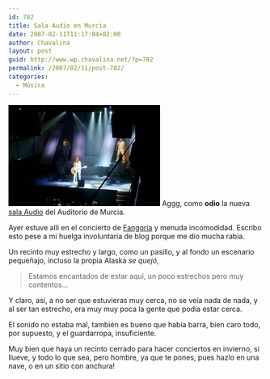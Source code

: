 ```yaml
---
id: 782
title: Sala Audio en Murcia
date: 2007-02-11T11:17:04+02:00
author: Chavalina
layout: post
guid: http://www.wp.chavalina.net/?p=782
permalink: /2007/02/11/post-782/
categories:
  - Música
---
```

<img class="imgizqda" src="/imagenes/fotos/fangoria-audio.jpg" alt="Fangoria actuando en la nueva sala Audio" /> Aggg, como **odio** la nueva <a href="http://audiosolodirecto.com/" target="_blank">sala Audio</a> del Auditorio de Murcia.

Ayer estuve all&iacute; en el concierto de <a href="http://www.fangoria.es/" target="_blank">Fangoria</a> y menuda incomodidad. Escribo esto pese a mi huelga involuntaria de blog porque me dio mucha rabia. 

Un recinto muy estrecho y largo, como un pasillo, y al fondo un escenario peque&ntilde;ajo, incluso la propia Alaska _se quej&oacute;_, 

> Estamos encantados de estar aqu&iacute;, un poco estrechos pero muy contentos&#8230;

Y claro, as&iacute;, a no ser que estuvieras muy cerca, no se ve&iacute;a nada de nada, y al ser tan estrecho, era muy muy poca la gente que pod&iacute;a estar cerca.

El sonido no estaba mal, tambi&eacute;n es bueno que hab&iacute;a barra, bien caro todo, por supuesto, y el guardarropa, insuficiente. 

Muy bien que haya un recinto cerrado para hacer conciertos en invierno, si llueve, y todo lo que sea, pero hombre, ya que te pones, pues hazlo en una nave, o en un sitio con anchura!